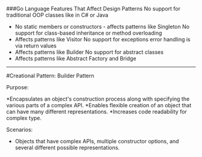 

###Go Language Features That Affect Design Patterns
No support for traditional OOP classes like in C# or Java
* No static members or constructors - affects patterns like Singleton
No support for class-based inheritance or method overloading
* Affects patterns like Visitor
No support for exceptions error handling is via return values
* Affects patterns like Builder
No support for abstract classes 
* Affects patterns like Abstract Factory and Bridge

***

#Creational Pattern: Builder Pattern

Purpose:

*Encapsulates an object's construction process along with specifying the various parts of a complex API.
*Enables flexible creation of an object that can have many different representations.
*Increases code readability for complex type.

Scenarios: 

* Objects that have complex APIs, multiple constructor options, and several different possible representations.